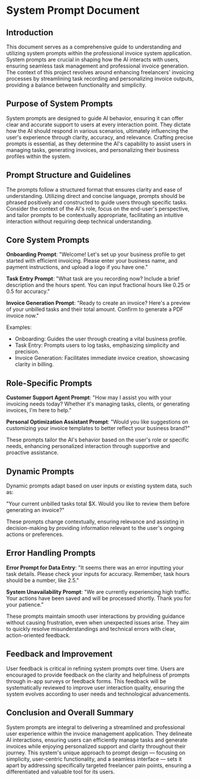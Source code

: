 # System Prompt Document

## Introduction

This document serves as a comprehensive guide to understanding and utilizing system prompts within the professional invoice system application. System prompts are crucial in shaping how the AI interacts with users, ensuring seamless task management and professional invoice generation. The context of this project revolves around enhancing freelancers' invoicing processes by streamlining task recording and personalizing invoice outputs, providing a balance between functionality and simplicity.

## Purpose of System Prompts

System prompts are designed to guide AI behavior, ensuring it can offer clear and accurate support to users at every interaction point. They dictate how the AI should respond in various scenarios, ultimately influencing the user's experience through clarity, accuracy, and relevance. Crafting precise prompts is essential, as they determine the AI's capability to assist users in managing tasks, generating invoices, and personalizing their business profiles within the system.

## Prompt Structure and Guidelines

The prompts follow a structured format that ensures clarity and ease of understanding. Utilizing direct and concise language, prompts should be phrased positively and constructed to guide users through specific tasks. Consider the context of the AI's role, focus on the end-user's perspective, and tailor prompts to be contextually appropriate, facilitating an intuitive interaction without requiring deep technical understanding.

## Core System Prompts

**Onboarding Prompt**: "Welcome! Let's set up your business profile to get started with efficient invoicing. Please enter your business name, and payment instructions, and upload a logo if you have one."

**Task Entry Prompt**: "What task are you recording now? Include a brief description and the hours spent. You can input fractional hours like 0.25 or 0.5 for accuracy."

**Invoice Generation Prompt**: "Ready to create an invoice? Here's a preview of your unbilled tasks and their total amount. Confirm to generate a PDF invoice now."

Examples:

*   Onboarding: Guides the user through creating a vital business profile.
*   Task Entry: Prompts users to log tasks, emphasizing simplicity and precision.
*   Invoice Generation: Facilitates immediate invoice creation, showcasing clarity in billing.

## Role-Specific Prompts

**Customer Support Agent Prompt**: "How may I assist you with your invoicing needs today? Whether it's managing tasks, clients, or generating invoices, I'm here to help."

**Personal Optimization Assistant Prompt**: "Would you like suggestions on customizing your invoice templates to better reflect your business brand?"

These prompts tailor the AI's behavior based on the user's role or specific needs, enhancing personalized interaction through supportive and proactive assistance.

## Dynamic Prompts

Dynamic prompts adapt based on user inputs or existing system data, such as:

"Your current unbilled tasks total $X. Would you like to review them before generating an invoice?"

These prompts change contextually, ensuring relevance and assisting in decision-making by providing information relevant to the user's ongoing actions or preferences.

## Error Handling Prompts

**Error Prompt for Data Entry**: "It seems there was an error inputting your task details. Please check your inputs for accuracy. Remember, task hours should be a number, like 2.5."

**System Unavailability Prompt**: "We are currently experiencing high traffic. Your actions have been saved and will be processed shortly. Thank you for your patience."

These prompts maintain smooth user interactions by providing guidance without causing frustration, even when unexpected issues arise. They aim to quickly resolve misunderstandings and technical errors with clear, action-oriented feedback.

## Feedback and Improvement

User feedback is critical in refining system prompts over time. Users are encouraged to provide feedback on the clarity and helpfulness of prompts through in-app surveys or feedback forms. This feedback will be systematically reviewed to improve user interaction quality, ensuring the system evolves according to user needs and technological advancements.

## Conclusion and Overall Summary

System prompts are integral to delivering a streamlined and professional user experience within the invoice management application. They delineate AI interactions, ensuring users can efficiently manage tasks and generate invoices while enjoying personalized support and clarity throughout their journey. This system's unique approach to prompt design — focusing on simplicity, user-centric functionality, and a seamless interface — sets it apart by addressing specifically targeted freelancer pain points, ensuring a differentiated and valuable tool for its users.
